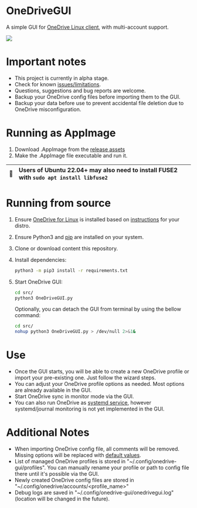 # OneDriveGUI
A simple GUI for [OneDrive Linux client](https://github.com/abraunegg/onedrive), with multi-account support. 

<img src=https://user-images.githubusercontent.com/24818591/153468329-30f14b63-0500-40bd-8e34-5910fcea7e05.png>

# Important notes
- This project is currently in alpha stage.
- Check for known [issues/limitations](https://github.com/bpozdena/OneDriveGUI/issues). 
- Questions, suggestions and bug reports are welcome. 
- Backup your OneDrive config files before importing them to the GUI.
- Backup your data before use to prevent accidental file deletion due to OneDrive misconfiguration. 

# Running as AppImage 
1) Download .AppImage from the [release assets](https://github.com/bpozdena/OneDriveGUI/releases)
1) Make the .AppImage file executable and run it. 

| :memo:        | Users of Ubuntu 22.04+ may also need to install FUSE2 with `sudo apt install libfuse2`      |
|---------------|:--------------------------------------------------------------------------------------------|

# Running from source
1) Ensure [OneDrive for Linux](https://abraunegg.github.io/) is installed based on [instructions](https://github.com/abraunegg/onedrive/blob/master/docs/INSTALL.md) for your distro. 
1) Ensure Python3 and [pip](https://pip.pypa.io/en/stable/installation/) are installed on your system. 
1) Clone or download content this repository.
1) Install dependencies:
	```sh
	python3 -m pip3 install -r requirements.txt
	```

1) Start OneDrive GUI:
	```sh
	cd src/
	python3 OneDriveGUI.py
	```

    Optionally, you can detach the GUI from terminal by using the bellow command:
    ```sh
	cd src/
    nohup python3 OneDriveGUI.py > /dev/null 2>&1&
    ```

# Use
- Once the GUI starts, you will be able to create a new OneDrive profile or import your pre-existing one. Just follow the wizard steps.
- You can adjust your OneDrive profile options as needed. Most options are already available in the GUI.
- Start OneDrive sync in monitor mode via the GUI. 
- You can also run OneDrive as [systemd service](https://github.com/abraunegg/onedrive/blob/master/docs/USAGE.md#running-onedrive-as-a-system-service), however systemd/journal monitoring is not yet implemented in the GUI. 


# Additional Notes
- When importing OneDrive config file, all comments will be removed. Missing options will be replaced with [default values](src/resources/default_config).
- List of managed OneDrive profiles is stored in "~/.config/onedrive-gui/profiles". You can manually rename your profile or path to config file there until it's possible via the GUI.
- Newly created OneDrive config files are stored in "~/.config/onedrive/accounts/<profile_name>"
- Debug logs are saved in "~/.config/onedrive-gui/onedrivegui.log" (location will be changed in the future).
